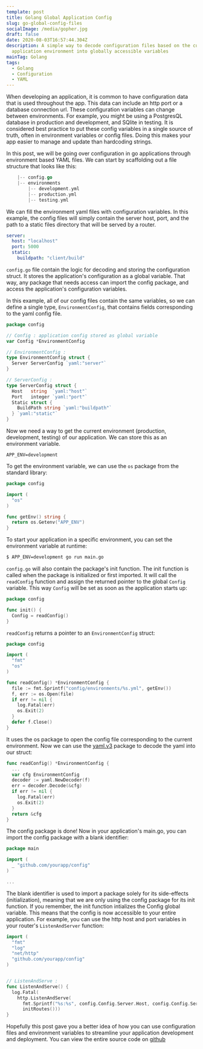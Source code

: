 ```yaml
---
template: post
title: Golang Global Application Config
slug: go-global-config-files
socialImage: /media/gopher.jpg
draft: false
date: 2020-08-03T16:57:44.304Z
description: A simple way to decode configuration files based on the current
  application environment into globally accessible variables
mainTag: Golang
tags:
  - Golang
  - Configuration
  - YAML
---
```

When developing an application, it is common to have configuration data that is used throughout the app. This data can include an http port or a database connection url. These configuration variables can change between environments. For example, you might be using a PostgresQL database in production and development, and SQlite in testing. It is considered best practice to put these config variables in a single source of truth, often in environment variables or config files. Doing this makes your app easier to manage and update than hardcoding strings. 

In this post, we will be going over configuration in go applications through environment based YAML files. We can start by scaffolding out a file structure that looks like this:

```go
    |-- config.go
    |-- environments
        |-- development.yml
        |-- production.yml
        |-- testing.yml

```

We can fill the environment yaml files with configuration variables. In this example, the config files will simply contain the server host, port, and the path to a static files directory that will be served by a router.

```yaml
server:
  host: "localhost"
  port: 5000
  static:
    buildpath: "client/build"

```

`config.go` file contain the logic for decoding and storing the configuration struct. It stores the application's configuration as a global variable. That way, any package that needs access can import the config package, and access the application's configuration variables.

In this example, all of our config files contain the same variables, so we can define a single type, `EnvironmentConfig`, that contains fields corresponding to the yaml config file.

```go
package config

// Config : application config stored as global variable
var Config *EnvironmentConfig

// EnvironmentConfig :
type EnvironmentConfig struct {
  Server ServerConfig `yaml:"server"`
}

// ServerConfig :
type ServerConfig struct {
  Host   string  `yaml:"host"`
  Port   integer `yaml:"port"`
  Static struct {
    BuildPath string `yaml:"buildpath"`
  } `yaml:"static"`
}

```

Now we need a way to get the current environment (production, development, testing) of our application. We can store this as an environment variable.

```env
APP_ENV=development

```

To get the environment variable, we can use the `os` package from the standard library:

```go
package config

import (
  "os"
)

func getEnv() string {
  return os.Getenv("APP_ENV")
}

```

To start your application in a specific environment, you can set the environment variable at runtime:
```bash
$ APP_ENV=development go run main.go
``` 

`config.go` will also contain the package's init function. The init function is called when the package is initialized or first imported. It will call the `readConfig` function and assign the returned pointer to the global `Config` variable. This way `Config` will be set as soon as the application starts up:

```go
package config

func init() {
  Config = readConfig()
}

```

`readConfig` returns a pointer to an `EnvironmentConfig` struct:

```go
package config

import (
  "fmt"
  "os"
)

func readConfig() *EnvironmentConfig {
  file := fmt.Sprintf("config/environments/%s.yml", getEnv())
  f, err := os.Open(file)
  if err != nil {
    log.Fatal(err)
    os.Exit(2)
  }
  defer f.Close()
}

```

It uses the os package to open the config file corresponding to the current environment. Now we can use the [yaml.v3](https://github.com/go-yaml/yaml) package to decode the yaml into our struct:

```go
func readConfig() *EnvironmentConfig {
  ...
  var cfg EnvironmentConfig
  decoder := yaml.NewDecoder(f)
  err = decoder.Decode(&cfg)
  if err != nil {
    log.Fatal(err)
    os.Exit(2)
  }
  return &cfg
}

```

The config package is done! Now in your application's main.go, you can import the config package with a blank identifier:

```go
package main

import (
  _ "github.com/yourapp/config"
)

...

```

The blank identifier is used to import a package solely for its side-effects (initialization), meaning that we are only using the config package for its init function. If you remember, the init function intializes the Config global variable. This means that the config is now accessible to your entire application. For example, you can use the http host and port variables in your router's `ListenAndServer` function:

```go
import (
  "fmt"
  "log"
  "net/http"
  "github.com/yourapp/config"
)


// ListenAndServe :
func ListenAndServe() {
  log.Fatal(
    http.ListenAndServe(
      fmt.Sprintf("%s:%s", config.Config.Server.Host, config.Config.Server.Port),
      initRoutes()))
}

```
Hopefully this post gave you a better idea of how you can use configuration files and environment variables to streamline your application development and deployment. You can view the entire source code on [github](https://gist.github.com/ibraheemdev/dfb0801bd5190fdef46e7fe89bc8b4cd)